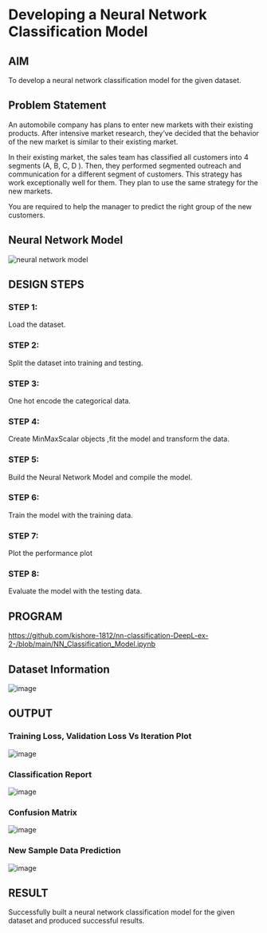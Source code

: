 # Developing a Neural Network Classification Model

## AIM

To develop a neural network classification model for the given dataset.

## Problem Statement

An automobile company has plans to enter new markets with their existing products. After intensive market research, they’ve decided that the behavior of the new market is similar to their existing market.

In their existing market, the sales team has classified all customers into 4 segments (A, B, C, D ). Then, they performed segmented outreach and communication for a different segment of customers. This strategy has work exceptionally well for them. They plan to use the same strategy for the new markets.

You are required to help the manager to predict the right group of the new customers.

## Neural Network Model

![neural network model](https://user-images.githubusercontent.com/63336975/189726216-a65ea909-94d1-4973-a90e-04d9810d852f.png)


## DESIGN STEPS

### STEP 1:
Load the dataset.

### STEP 2:
Split the dataset into training and testing.

### STEP 3:
One hot encode the categorical data.

### STEP 4:
Create MinMaxScalar objects ,fit the model and transform the data.

### STEP 5:
Build the Neural Network Model and compile the model.

### STEP 6:
Train the model with the training data.

### STEP 7:
Plot the performance plot

### STEP 8:
Evaluate the model with the testing data.

## PROGRAM

https://github.com/kishore-1812/nn-classification-DeepL-ex-2-/blob/main/NN_Classification_Model.ipynb

## Dataset Information

![image](https://user-images.githubusercontent.com/63336975/189724440-bf32225f-6c82-463a-bb9c-907cffb784b3.png)

## OUTPUT

### Training Loss, Validation Loss Vs Iteration Plot
![image](https://user-images.githubusercontent.com/63336975/189725455-3755410b-2126-4126-a41e-d85c6ef8d07b.png)


### Classification Report

![image](https://user-images.githubusercontent.com/63336975/189725564-eb937507-a563-47c5-9e61-4601f64699e3.png)


### Confusion Matrix
![image](https://user-images.githubusercontent.com/63336975/189725653-74944f4b-317f-4a5c-9159-b2d5bbf2600c.png)



### New Sample Data Prediction

![image](https://user-images.githubusercontent.com/63336975/189725738-21ac0e4d-f571-4699-be3e-0aeeab37bf9b.png)


## RESULT
Successfully built a neural network classification model for the given dataset and produced successful results.
